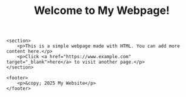 <!DOCTYPE html>
<html lang="en">
<head>
    <meta charset="UTF-8">
    <meta name="viewport" content="width=device-width, initial-scale=1.0">
    <title>My First Webpage</title>
</head>
<body>
    <header>
        <h1>Welcome to My Webpage!</h1>
    </header>

    <section>
        <p>This is a simple webpage made with HTML. You can add more content here.</p>
        <p>Click <a href="https://www.example.com" target="_blank">here</a> to visit another page.</p>
    </section>

    <footer>
        <p>&copy; 2025 My Website</p>
    </footer>
</body>
</html>
